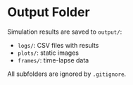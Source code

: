 # Output Folder

Simulation results are saved to `output/`:

- `logs/`: CSV files with results
- `plots/`: static images
- `frames/`: time-lapse data

All subfolders are ignored by `.gitignore`.
